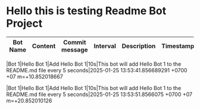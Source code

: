 # Hello this is testing Readme Bot Project

| Bot Name | Content | Commit message | Interval | Description | Timestamp
|-|-|-|-|-|-


|Bot 1|Hello Bot 1|Add Hello Bot 1|10s|This bot will add Hello Bot 1 to the README.md file every 5 seconds|2025-01-25 13:53:41.856689291 +0700 +07 m=+10.852018667

|Bot 1|Hello Bot 1|Add Hello Bot 1|10s|This bot will add Hello Bot 1 to the README.md file every 5 seconds|2025-01-25 13:53:51.8566075 +0700 +07 m=+20.852010126